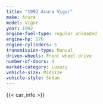```yaml
---
title: "1992 Acura Vigor"
make: Acura
model: Vigor
year: 1992
engine-fuel-type: regular unleaded
engine-hp: 176
engine-cylinders: 5
transmission-type: Manual
driven-wheels: Front wheel drive
number-of-doors: 4
market-category: Luxury
vehicle-size: Midsize
vehicle-style: Sedan
---
```


{{< car_info >}}
